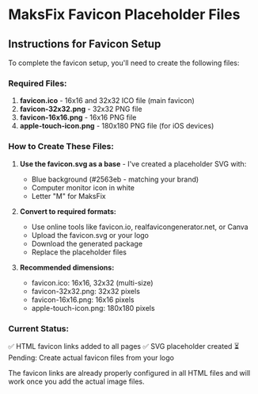 # MaksFix Favicon Placeholder Files

## Instructions for Favicon Setup

To complete the favicon setup, you'll need to create the following files:

### Required Files:
1. **favicon.ico** - 16x16 and 32x32 ICO file (main favicon)
2. **favicon-32x32.png** - 32x32 PNG file
3. **favicon-16x16.png** - 16x16 PNG file  
4. **apple-touch-icon.png** - 180x180 PNG file (for iOS devices)

### How to Create These Files:

1. **Use the favicon.svg as a base** - I've created a placeholder SVG with:
   - Blue background (#2563eb - matching your brand)
   - Computer monitor icon in white
   - Letter "M" for MaksFix

2. **Convert to required formats:**
   - Use online tools like favicon.io, realfavicongenerator.net, or Canva
   - Upload the favicon.svg or your logo
   - Download the generated package
   - Replace the placeholder files

3. **Recommended dimensions:**
   - favicon.ico: 16x16, 32x32 (multi-size)
   - favicon-32x32.png: 32x32 pixels
   - favicon-16x16.png: 16x16 pixels
   - apple-touch-icon.png: 180x180 pixels

### Current Status:
✅ HTML favicon links added to all pages
✅ SVG placeholder created
⏳ Pending: Create actual favicon files from your logo

The favicon links are already properly configured in all HTML files and will work once you add the actual image files.
